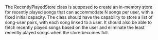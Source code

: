 The RecentlyPlayedStore class is supposed to create an in-memory store for recently played songs that can accommodate N songs per user, with a fixed initial capacity. The class should have the capability to store a list of song-user pairs, with each song linked to a user. It should also be able to fetch recently played songs based on the user and eliminate the least recently played songs when the store becomes full.
